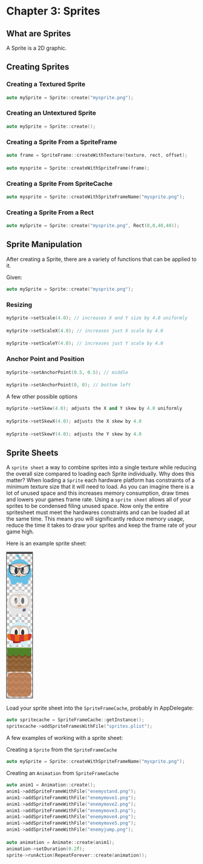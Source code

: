 # Chapter 3: Sprites

## What are Sprites
A Sprite is a 2D graphic.

## Creating Sprites     
        
### Creating a Textured Sprite     
```cpp
auto mySprite = Sprite::create("mysprite.png");
```
### Creating an Untextured Sprite
```cpp
auto mySprite = Sprite::create();
```
### Creating a Sprite From a SpriteFrame
```cpp
auto frame = SpriteFrame::createWithTexture(texture, rect, offset);
    
auto mysprite = Sprite::createWithSpriteFrame(frame);
```        
### Creating a Sprite From SpriteCache
```cpp
auto mysprite = Sprite::createWithSpriteFrameName("mysprite.png");
```
### Creating a Sprite From a Rect
```cpp
auto mySprite = Sprite::create("mysprite.png", Rect(0,0,40,40));
```
## Sprite Manipulation
After creating a Sprite, there are a variety of functions that can be applied to it.

Given:
```cpp
auto mySprite = Sprite::create("mysprite.png");
```
### Resizing
```cpp
mySprite->setScale(4.0); // increases X and Y size by 4.0 uniformly

mySprite->setScaleX(4.0); // increases just X scale by 4.0

mySprite->setScaleY(4.0); // increases just Y scale by 4.0
```
### Anchor Point and Position    
```cpp
mySprite->setAnchorPoint(0.5, 0.5); // middle

mySprite->setAnchorPoint(0, 0); // bottom left
```
    
A few other possible options
```cpp
mySprite->setSkew(4.0); adjusts the X and Y skew by 4.0 uniformly

mySprite->setSkewX(4.0); adjusts the X skew by 4.0

mySprite->setSkewY(4.0); adjusts the Y skew by 4.0
```
## Sprite Sheets
A `sprite sheet` a way to combine sprites into a single texture while reducing the overall size compared to loading each Sprite individually. Why does this matter? When loading a `Sprite` each hardware platform has constraints of a minimum texture size that it will need to load. As you can imagine there is a lot of unused space and this increases memory consumption, draw times and lowers your games frame rate. Using a `sprite sheet` allows all of your sprites to be condensed filing unused space. Now only the entire spritesheet must meet the hardwares constraints and can be loaded all at the same time. This means you will significantly reduce memory usage, reduce the time it takes to draw your sprites and keep the frame rate of your game high.

Here is an example sprite sheet:

![](3/3_1.png "example SpriteSheet")

Load your sprite sheet into the `SpriteFrameCache`, probably in AppDelegate:
```cpp
auto spritecache = SpriteFrameCache::getInstance();
spritecache->addSpriteFramesWithFile("sprites.plist");
```
A few examples of working with a sprite sheet:

Creating a `Sprite` from the `SpriteFrameCache`
```cpp
auto mySprite = Sprite::createWithSpriteFrameName("mysprite.png");
```
Creating an `Animation` from `SpriteFrameCache`
```cpp
auto anim1 = Animation::create();
anim1->addSpriteFrameWithFile("enemystand.png");
anim1->addSpriteFrameWithFile("enemymove1.png");
anim1->addSpriteFrameWithFile("enemymove2.png");
anim1->addSpriteFrameWithFile("enemymove3.png");
anim1->addSpriteFrameWithFile("enemymove4.png");
anim1->addSpriteFrameWithFile("enemymove5.png");
anim1->addSpriteFrameWithFile("enemyjump.png");
  
auto animation = Animate::create(anim1);
animation->setDuration(0.2f);
sprite->runAction(RepeatForever::create(animation));
```
